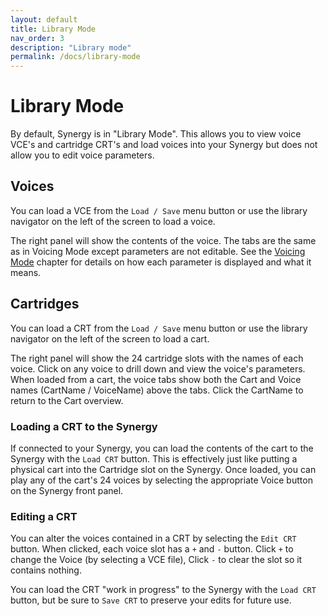 ```yaml
---
layout: default
title: Library Mode
nav_order: 3
description: "Library mode"
permalink: /docs/library-mode
---
```


# Library Mode

By default, Synergy is in "Library Mode".  This allows you to view voice VCE's and cartridge CRT's and load voices into your Synergy but does not allow you to edit voice parameters.

## Voices

You can load a VCE from the `Load / Save` menu button or use the library navigator on the left of the screen to load a voice.

The right panel will show the contents of the voice.  The tabs are the same as in Voicing Mode except parameters are not editable. See the [Voicing Mode](voicing.md) chapter for details on how each parameter is displayed and what it means.

## Cartridges

You can load a CRT from the `Load / Save` menu button or use the library navigator on the left of the screen to load a cart.

The right panel will show the 24 cartridge slots with the names of each voice.  Click on any voice to drill down and view the voice's parameters.  When loaded from a cart, the voice tabs show both the Cart and Voice names (CartName / VoiceName) above the tabs.  Click the CartName to return to the Cart overview.

### Loading a CRT to the Synergy

If connected to your Synergy, you can load the contents of the cart to the Synergy with the `Load CRT` button.  This is effectively just like putting a physical cart into the Cartridge slot on the Synergy.  Once loaded, you can play any of the cart's 24 voices by selecting the appropriate Voice button on the Synergy front panel.

### Editing a CRT

You can alter the voices contained in a CRT by selecting the `Edit CRT` button. When clicked, each voice slot has a `+` and `-` button.  Click `+` to change the Voice (by selecting a VCE file), Click `-` to clear the slot so it contains nothing.

You can load the CRT "work in progress" to the Synergy with the `Load CRT` button, but be sure to `Save CRT` to preserve your edits for future use.


